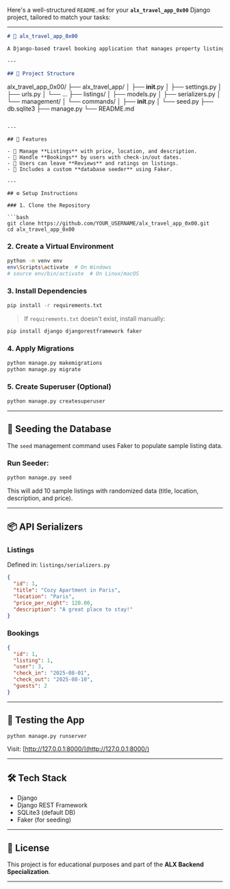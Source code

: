 Here's a well-structured `README.md` for your **`alx_travel_app_0x00`** Django project, tailored to match your tasks:

---

```markdown
# 🧳 alx_travel_app_0x00

A Django-based travel booking application that manages property listings, bookings, and reviews. This project includes RESTful serialization and a database seeder to populate test data.

---

## 📁 Project Structure

```

alx\_travel\_app\_0x00/
├── alx\_travel\_app/
│   ├── **init**.py
│   ├── settings.py
│   ├── urls.py
│   └── ...
├── listings/
│   ├── models.py
│   ├── serializers.py
│   └── management/
│       └── commands/
│           ├── **init**.py
│           └── seed.py
├── db.sqlite3
├── manage.py
└── README.md

````

---

## 🚀 Features

- 🔖 Manage **Listings** with price, location, and description.
- 📆 Handle **Bookings** by users with check-in/out dates.
- 🌟 Users can leave **Reviews** and ratings on listings.
- 🔁 Includes a custom **database seeder** using Faker.

---

## ⚙️ Setup Instructions

### 1. Clone the Repository

```bash
git clone https://github.com/YOUR_USERNAME/alx_travel_app_0x00.git
cd alx_travel_app_0x00
````

### 2. Create a Virtual Environment

```bash
python -m venv env
env\Scripts\activate  # On Windows
# source env/bin/activate  # On Linux/macOS
```

### 3. Install Dependencies

```bash
pip install -r requirements.txt
```

> If `requirements.txt` doesn't exist, install manually:

```bash
pip install django djangorestframework faker
```

### 4. Apply Migrations

```bash
python manage.py makemigrations
python manage.py migrate
```

### 5. Create Superuser (Optional)

```bash
python manage.py createsuperuser
```

---

## 🌱 Seeding the Database

The `seed` management command uses Faker to populate sample listing data.

### Run Seeder:

```bash
python manage.py seed
```

This will add 10 sample listings with randomized data (title, location, description, and price).

---

## 📦 API Serializers

### Listings

Defined in: `listings/serializers.py`

```json
{
  "id": 1,
  "title": "Cozy Apartment in Paris",
  "location": "Paris",
  "price_per_night": 120.00,
  "description": "A great place to stay!"
}
```

### Bookings

```json
{
  "id": 1,
  "listing": 1,
  "user": 3,
  "check_in": "2025-08-01",
  "check_out": "2025-08-10",
  "guests": 2
}
```

---

## 🧪 Testing the App

```bash
python manage.py runserver
```

Visit: [http://127.0.0.1:8000/](http://127.0.0.1:8000/)

---

## 🛠 Tech Stack

* Django
* Django REST Framework
* SQLite3 (default DB)
* Faker (for seeding)

---

## 📄 License

This project is for educational purposes and part of the **ALX Backend Specialization**.

---


